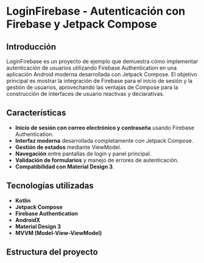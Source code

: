 # LoginFirebase - Autenticación con Firebase y Jetpack Compose

## Introducción

LoginFirebase es un proyecto de ejemplo que demuestra cómo implementar autenticación de usuarios utilizando Firebase Authentication en una aplicación Android moderna desarrollada con Jetpack Compose. El objetivo principal es mostrar la integración de Firebase para el inicio de sesión y la gestión de usuarios, aprovechando las ventajas de Compose para la construcción de interfaces de usuario reactivas y declarativas.

## Características

- **Inicio de sesión con correo electrónico y contraseña** usando Firebase Authentication.
- **Interfaz moderna** desarrollada completamente con Jetpack Compose.
- **Gestión de estados** mediante ViewModel.
- **Navegación** entre pantallas de login y panel principal.
- **Validación de formularios** y manejo de errores de autenticación.
- **Compatibilidad con Material Design 3**.

## Tecnologías utilizadas

- **Kotlin**
- **Jetpack Compose**
- **Firebase Authentication**
- **AndroidX**
- **Material Design 3**
- **MVVM (Model-View-ViewModel)**

## Estructura del proyecto

